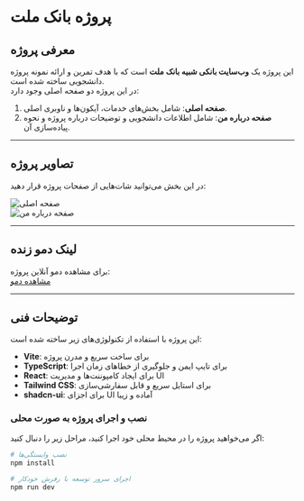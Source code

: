 # پروژه **بانک ملت**

## معرفی پروژه
این پروژه یک **وب‌سایت بانکی شبیه بانک ملت** است که با هدف تمرین و ارائه نمونه پروژه دانشجویی ساخته شده است.  
در این پروژه دو صفحه اصلی وجود دارد:  
1. **صفحه اصلی**: شامل بخش‌های خدمات، آیکون‌ها و ناوبری اصلی.  
2. **صفحه درباره من**: شامل اطلاعات دانشجویی و توضیحات درباره پروژه و نحوه پیاده‌سازی آن.

---

## تصاویر پروژه
در این بخش می‌توانید شات‌هایی از صفحات پروژه قرار دهید:

![صفحه اصلی](./screenshots/home.png)  
![صفحه درباره من](./screenshots/about.png)  

---

## لینک دمو زنده
برای مشاهده دمو آنلاین پروژه:  
[مشاهده دمو](https://your-live-demo-link.com)

---

## توضیحات فنی
این پروژه با استفاده از تکنولوژی‌های زیر ساخته شده است:  

- **Vite**: برای ساخت سریع و مدرن پروژه  
- **TypeScript**: برای تایپ ایمن و جلوگیری از خطاهای زمان اجرا  
- **React**: برای ایجاد کامپوننت‌ها و مدیریت UI  
- **Tailwind CSS**: برای استایل سریع و قابل سفارشی‌سازی  
- **shadcn-ui**: برای اجزای UI آماده و زیبا  

### نصب و اجرای پروژه به صورت محلی
اگر می‌خواهید پروژه را در محیط محلی خود اجرا کنید، مراحل زیر را دنبال کنید:

```sh
# نصب وابستگی‌ها
npm install

# اجرای سرور توسعه با رفرش خودکار
npm run dev
